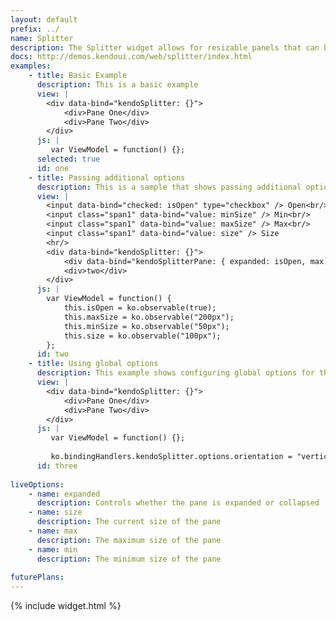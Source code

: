 ```yaml
---
layout: default
prefix: ../
name: Splitter
description: The Splitter widget allows for resizable panels that can be collapsed.
docs: http://demos.kendoui.com/web/splitter/index.html
examples:
    - title: Basic Example
      description: This is a basic example
      view: |
        <div data-bind="kendoSplitter: {}">
            <div>Pane One</div>
            <div>Pane Two</div>
        </div>
      js: |
         var ViewModel = function() {};
      selected: true
      id: one
    - title: Passing additional options
      description: This is a sample that shows passing additional options in the data-bind attribute
      view: |
        <input data-bind="checked: isOpen" type="checkbox" /> Open<br/>
        <input class="span1" data-bind="value: minSize" /> Min<br/>
        <input class="span1" data-bind="value: maxSize" /> Max<br/>
        <input class="span1" data-bind="value: size" /> Size
        <hr/>
        <div data-bind="kendoSplitter: {}">
            <div data-bind="kendoSplitterPane: { expanded: isOpen, max: maxSize, min: minSize, size: size }">one</div>
            <div>two</div>
        </div>
      js: |
        var ViewModel = function() {
            this.isOpen = ko.observable(true);
            this.maxSize = ko.observable("200px");
            this.minSize = ko.observable("50px");
            this.size = ko.observable("100px");
        };
      id: two
    - title: Using global options
      description: This example shows configuring global options for this widget
      view: |
        <div data-bind="kendoSplitter: {}">
            <div>Pane One</div>
            <div>Pane Two</div>
        </div>
      js: |
         var ViewModel = function() {};
         
         ko.bindingHandlers.kendoSplitter.options.orientation = "vertical";
      id: three
      
liveOptions:
    - name: expanded
      description: Controls whether the pane is expanded or collapsed
    - name: size
      description: The current size of the pane
    - name: max
      description: The maximum size of the pane
    - name: min
      description: The minimum size of the pane
      
futurePlans:
---
```


{% include widget.html %}
